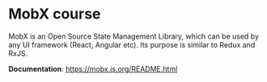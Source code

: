 # MobX course

MobX is an Open Source State Management Library, which can be used by any UI framework (React, Angular etc). Its purpose is similar to Redux and RxJS.

**Documentation**: https://mobx.js.org/README.html

